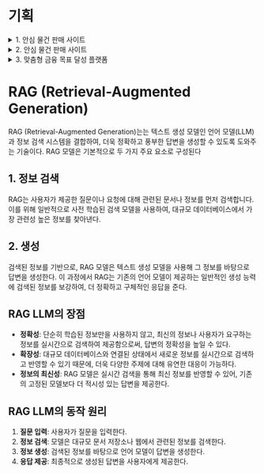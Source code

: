 # 기획

<details>
  <summary >1. 안심 물건 판매 사이트</summary>

  ## 주제 선정 이유
상품 구매나 중고 거래 시, 사기를 당하는 경우가 종종 발생하고 있다. 거래에서 돈을 송금한 후 상품을 받지 못하거나, 반대로 판매자가 상품을 발송한 후 구매자가 돈을 지불하지 않는 등의 문제가 발생하고 있다. 이러한 문제를 해결하고자, 사용자가 판매자에게 직접 돈을 보내지 않고 안전하게 거래할 수 있는 중개 시스템을 구현하고자 한다.

## 목표
거래 당사자(구매자와 판매자) 모두가 안심하고 거래할 수 있도록 에스크로 결제 시스템을 통해 중개 역할을 하여, 안전하고 신뢰성 있는 거래 환경을 제공

- 에스크로 결제방법
  1. 가상 계좌번호 부여 후 송금
  2. 판매자가 물건을 배송
  3. 구매자가 물건을 받고 확인 후 판매자에게 대금 지급

- 물건 확인 과정
  거래에서 물건을 받았는지 확인하는 과정이 중요한 문제이다. 이를 해결하기 위한 방법으로는, 물건을 받은 후 구매자가 확인 절차를 거쳐 물건의 상태와 내용을 인증하는 시스템을 도입할 수 있다. 예를 들어, 상품의 사진을 찍어 업로드하거나, 물건의 상태를 체크리스트에 따라 확인하는 방식으로 구매자가 이를 인증할 수 있다.
</details>

<details>
  <summary >2. 안심 물건 판매 사이트</summary>

  ## 주제 선정 이유
많은 20대들이 취업 후 처음으로 자취를 시작하게 되면서 지출을 잘 관리하지 못해 금전적 어려움에 직면하는 경우가 많다

- 카드 사용 내역 추적
</details>

<details>
  <summary >3. 맞춤형 금융 목표 달성 플랫폼</summary>

사용자가 개인 재무 목표를 설정하고 관리하여 목표를 달성할 수 있도록 돕는 맞춤형 자산관리 서비스

### 1. 사용자 목표 설정 시스템

- **다양한 목표 템플릿**: 주택 구매, 결혼, 교육, 자동차, 여행, 은퇴 준비 등 주요 재무 목표 유형 제공
    - ex)
    - **주택 구매 템플릿**: 지역별 평균 주택가격 데이터 연동, 대출 가능 금액 계산, 주택 가격 상승률 반영
    - **결혼 자금 템플릿**: 항목별 예산 설정(웨딩홀, 스튜디오, 신혼여행 등), 시기별 지출 계획
    - **자동차 구매 템플릿**: 차종별 가격 정보, 할부/리스 시뮬레이션, 유지비 예측
    - **여행 자금 템플릿**: 목적지별 예상 비용, 항공권/숙박 가격 트렌드, 환율 정보 연동
    - **은퇴 준비 템플릿**: 현재 나이 기반 필요 자금 계산, 인플레이션 반영 생활비 예측
- **맞춤형 목표 생성**: 금액, 기간, 우선순위 등 세부 설정 기능
- **목표 일정 관리**: 단기/중기/장기 목표의 타임라인 설정 및 시각화
- **목표 세분화**: 큰 목표를 작은 마일스톤으로 나누어 관리

### 2. 개인 재무 상태 분석 도구

- **재무 건강 진단**: 소득, 지출, 자산, 부채 현황 분석
- **재무 성향 평가**: 위험 감수 성향, 투자 경험 등 파악
- **강점/약점 분석**: 재무 상태의 강점과 개선점 식별

### 3. 저축 전략

- **목표별 최적 저축액 계산**: 목표와 기간에 맞는 월별 저축액 제안
- **자산 배분 전략**: 성향에 맞는 자산 배분
- **저축 자동화 설계**: 효율적인 저축 습관 형성을 위한 규칙 설정

### 4. 금융상품 추천 시스템

- **맞춤형 금융상품 검색**: 목표에 적합한 상품 필터링
- **상품 비교 분석**: 수익률, 위험도, 수수료, 유동성 등 다각적 비교
- **최적 상품 조합**: 여러 금융상품의 효율적 포트폴리오 구성
- **신규 상품 알림**: 목표에 적합한 신상품 출시 정보 제공

### 5. 시뮬레이션 및 예측 도구

- **목표 달성 시뮬레이터**: 현재 계획의 성공 가능성 분석
- **다중 시나리오 분석**: 낙관/중립/비관 시나리오 시뮬레이션
- **변수 조정 도구**: 저축액, 수익률, 기간 등 변수 조정에 따른 결과 변화
- **위험 요소 시뮬레이션**: 인플레이션, 금리 변동 등 외부 요인 영향 분석

### 6. 진행 상황 모니터링 대시보드

- **목표 진행률 표시**: 시각적 진행 상황 모니터링
- **예측 그래프**: 현재 추세 기준 미래 자산 성장 예측
- **마일스톤 트래킹**: 중요 단계 달성 현황 표시
- **조정 필요성 알림**: 계획 대비 실제 진행 상황 분석 및 조정 제안

걱정되는 부분: 사용자가 실제로 저축을 진행하고 있는지 추적하는 부분을 뺀 부분이 메리트가 있을지? → 통장을 연동해서 하는 방법은?

## 통장 등록 및 연동 방법

### 1. 오픈뱅킹 API 활용

- **오픈뱅킹 시스템**: 한국의 금융결제원에서 제공하는 표준화된 오픈뱅킹 API를 활용하면 사용자 동의 하에 계좌 정보에 접근 가능
- **계좌 조회 기능**: 잔액 확인, 거래 내역 조회 등 기본적인 정보 접근
- **구현 방법**:
    - 금융결제원 오픈뱅킹 센터에 서비스 등록 및 API 키 발급
    - 사용자 본인인증 및 계좌 접근 동의 프로세스 구현
    - OAuth 2.0 기반 인증 시스템 연동

### 2. 금융사 자체 API 활용

- **개별 은행 API**: 주요 은행들(신한, 우리, KB 등)은 자체 개발자 포털을 통해 API 제공
- **제휴 프로그램**: 핀테크 스타트업 제휴 프로그램을 통한 API 접근
- **구현 방법**:
    - 각 은행의 개발자 포털에 서비스 등록
    - 필요한 API 권한 신청 및 심사 과정 진행
    - 각 은행별 인증 시스템 연동 (일반적으로 OAuth 기반)

## 필요한 기술 스택

### 백엔드

**Redis**

- 세션 관리, 캐싱, 실시간 데이터 처리에 활용
- 시뮬레이션 결과 등 임시 데이터 저장

**Spring Security**

- 사용자 인증 및 권한 관리
- OAUTH2.0 연동 (소셜 로그인)

**JWT**

- 토큰 기반 인증

**FinancialDataAPIs**

- 금융상품 정보 API (한국금융투자협회, 금융감독원 등)
- 시장 데이터 수집 API (한국은행 경제통계시스템)

**ChatGPT**

- 사용자 지원 및 데이터 분석

### 프론트

**Recharts**

- React에 최적화된 반응형 차트 라이브러리

**Chart.js(react-chartjs-2)**

- 가볍고 사용하기 쉬운 차트 솔루션

**D3.js**

- 복잡한 데이터 시각화 및 인터랙티브 그래프

등등…

</details>

# RAG (Retrieval-Augmented Generation)

RAG (Retrieval-Augmented Generation)는는 텍스트 생성 모델인 언어 모델(LLM)과 정보 검색 시스템을 결합하여, 더욱 정확하고 풍부한 답변을 생성할 수 있도록 도와주는 기술이다. RAG 모델은 기본적으로 두 가지 주요 요소로 구성된다

## 1. 정보 검색
RAG는 사용자가 제공한 질문이나 요청에 대해 관련된 문서나 정보를 먼저 검색합니다. 이를 위해 일반적으로 사전 학습된 검색 모델을 사용하여, 대규모 데이터베이스에서 가장 관련성 높은 정보를 찾아낸다.

## 2. 생성
검색된 정보를 기반으로, RAG 모델은 텍스트 생성 모델을 사용해 그 정보를 바탕으로 답변을 생성한다. 이 과정에서 RAG는 기존의 언어 모델이 제공하는 일반적인 생성 능력에 검색된 정보를 보강하여, 더 정확하고 구체적인 응답을 준다.

## RAG LLM의 장점

- **정확성**: 단순히 학습된 정보만을 사용하지 않고, 최신의 정보나 사용자가 요구하는 정보를 실시간으로 검색하여 제공함으로써, 답변의 정확성을 높일 수 있다.
- **확장성**: 대규모 데이터베이스와 연결된 상태에서 새로운 정보를 실시간으로 검색하고 반영할 수 있기 때문에, 더욱 다양한 주제에 대해 유연한 대응이 가능하다.
- **정보의 최신성**: RAG 모델은 실시간 검색을 통해 최신 정보를 반영할 수 있어, 기존의 고정된 모델보다 더 적시성 있는 답변을 제공한다.

## RAG LLM의 동작 원리

1. **질문 입력**: 사용자가 질문을 입력한다.
2. **정보 검색**: 모델은 대규모 문서 저장소나 웹에서 관련된 정보를 검색한다.
3. **정보 생성**: 검색된 정보를 바탕으로 언어 모델이 답변을 생성한다.
4. **응답 제공**: 최종적으로 생성된 답변을 사용자에게 제공한다.
